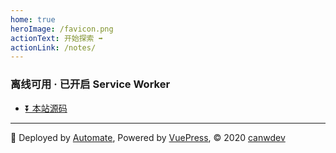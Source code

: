 ```yaml
---
home: true
heroImage: /favicon.png
actionText: 开始探索 ➡
actionLink: /notes/
---
```


<div class="home-content">

### 离线可用 · 已开启 Service Worker

<!-- - [💻 linux-command](https://zencode.top:81/linux-command/) -->
- [⏬ 本站源码](https://github.com/canwdev/notes-vuepress)
<!-- - [🎵 云音乐下载](http://zencode.top:82/music-down/) -->

</div>

<div class="home-footer">

--- 

🔨 Deployed by [Automate](https://github.com/canwdev/automate), Powered by [VuePress](https://vuepress.vuejs.org), &copy; 2020 [canwdev](https://github.com/canwdev)

</div>
